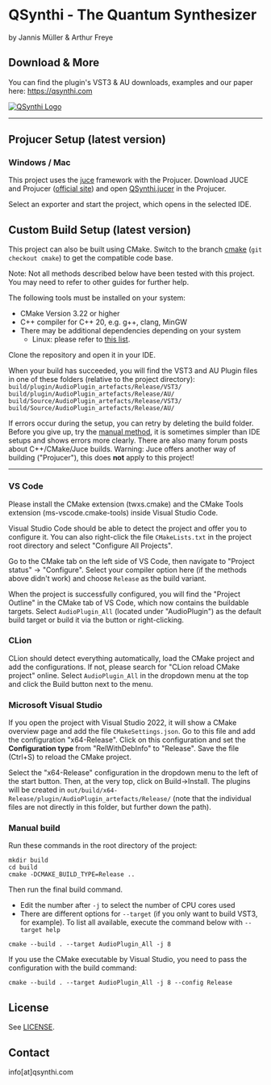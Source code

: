 # QSynthi - The Quantum Synthesizer

by Jannis Müller & Arthur Freye


## Download & More
You can find the plugin's VST3 & AU downloads, examples and our paper here:
https://qsynthi.com

<a href="https://qsynthi.com">
  <img src="https://qsynthi.com/wp-content/uploads/2025/06/QSynthi_Logo_with_Text_and_bg-scaled.png" alt="QSynthi Logo">
</a>

---

## Projucer Setup (latest version)

### Windows / Mac
This project uses the [juce](https://juce.com/) framework with the Projucer.
Download JUCE and Projucer ([official site](https://juce.com/download/))
and open [QSynthi.jucer](QSynthi.jucer) in the Projucer.

Select an exporter and start the project, which opens in the selected IDE.


## Custom Build Setup (latest version)

This project can also be built using CMake.
Switch to the branch [cmake](https://github.com/arth3mis/qsynthi/tree/cmake)
(``git checkout cmake``) to get the compatible code base.

Note: Not all methods described below have been tested with this project.
You may need to refer to other guides for further help.

The following tools must be installed on your system:
- CMake Version 3.22 or higher
- C++ compiler for C++ 20, e.g. g++, clang, MinGW
- There may be additional dependencies depending on your system
    - Linux: please refer to [this list](https://github.com/juce-framework/JUCE/blob/master/docs/Linux%20Dependencies.md).

Clone the repository and open it in your IDE.

When your build has succeeded, you will find the VST3 and AU Plugin files in one of these folders (relative to the project directory):
``build/plugin/AudioPlugin_artefacts/Release/VST3/``
``build/plugin/AudioPlugin_artefacts/Release/AU/``
``build/Source/AudioPlugin_artefacts/Release/VST3/``
``build/Source/AudioPlugin_artefacts/Release/AU/``

If errors occur during the setup, you can retry by deleting the build folder.
Before you give up, try the [manual method](#manual-build), it is sometimes simpler than IDE setups
and shows errors more clearly.
There are also many forum posts about C++/CMake/Juce builds. Warning: Juce offers
another way of building ("Projucer"), this does **not** apply to this project!

---

### VS Code

Please install the CMake extension (twxs.cmake) and the CMake Tools extension (ms-vscode.cmake-tools) inside Visual Studio Code.

Visual Studio Code should be able to detect the project and offer you to configure it.
You can also right-click the file ``CMakeLists.txt`` in the project root directory and select "Configure All Projects".

Go to the CMake tab on the left side of VS Code, then navigate to "Project status" → "Configure". Select your compiler option here (if the methods above didn't work) and choose ```Release``` as the build variant.

When the project is successfully configured, you will find the "Project Outline" in the CMake tab of VS Code, which now contains the buildable targets.
Select ``AudioPlugin_All`` (located under "AudioPlugin") as the default build target or build it
via the button or right-clicking.


### CLion

CLion should detect everything automatically, load the CMake project and add the configurations.
If not, please search for "CLion reload CMake project" online.
Select ``AudioPlugin_All`` in the dropdown menu at the top and click the Build button next to the menu.


### Microsoft Visual Studio

If you open the project with Visual Studio 2022, it will show a CMake overview page
and add the file ``CMakeSettings.json``. Go to this file and add the configuration "x64-Release".
Click on this configuration and set the **Configuration type** from "RelWithDebInfo" to "Release".
Save the file (Ctrl+S) to reload the CMake project.

Select the "x64-Release" configuration in the dropdown menu to the left of the start button.
Then, at the very top, click on Build→Install. The plugins will be created in
``out/build/x64-Release/plugin/AudioPlugin_artefacts/Release/``
(note that the individual files are not directly in this folder, but further down the path).


### Manual build

Run these commands in the root directory of the project:
```
mkdir build
cd build
cmake -DCMAKE_BUILD_TYPE=Release ..
```
Then run the final build command.
- Edit the number after ``-j`` to select the number of CPU cores used
- There are different options for ``--target`` (if you only want to build VST3, for example).
  To list all available, execute the command below with ``--target help``
```
cmake --build . --target AudioPlugin_All -j 8
```
If you use the CMake executable by Visual Studio, you need to pass
the configuration with the build command:
```
cmake --build . --target AudioPlugin_All -j 8 --config Release
```



## License
See [LICENSE](LICENSE).


## Contact
info[at]qsynthi.com

